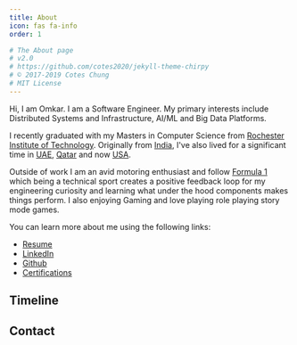 ```yaml
---
title: About
icon: fas fa-info
order: 1

# The About page
# v2.0
# https://github.com/cotes2020/jekyll-theme-chirpy
# © 2017-2019 Cotes Chung
# MIT License
---
```


Hi, I am Omkar. I am a Software Engineer.
My primary interests include Distributed Systems and Infrastructure, AI/ML and Big Data Platforms.

I recently graduated with my Masters in Computer Science from [Rochester Institute of Technology](https://www.rit.edu). Originally from [India](https://en.wikipedia.org/wiki/India), I've also lived for a significant time in [UAE](https://en.wikipedia.org/wiki/United_Arab_Emirates), [Qatar](https://en.wikipedia.org/wiki/Qatar) and now [USA](https://en.wikipedia.org/wiki/United_States).

Outside of work I am an avid motoring enthusiast and follow [Formula 1](https://www.formula1.com/) which being a technical sport creates a positive feedback loop for my engineering curiosity and learning what under the hood components makes things perform. I also enjoying Gaming and love playing role playing story mode games. 

You can learn more about me using the following links:

- [Resume]({{site.url}}/tabs/resume)
- [LinkedIn](https://www.linkedin.com/in/omkarkakade)
- [Github](https://github.com/okakade05)
- [Certifications](https://www.youracclaim.com/users/omkar.kakade/badges)

## Timeline


## Contact



<!-- > **Note**: Add Markdown syntax content to file `_tabs/about.md` and it will show up on this page. -->
